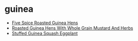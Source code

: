 # guinea

 * [Five Spice Roasted Guinea Hens](../../index/f/five-spice-roasted-guinea-hens-13172.json)
 * [Roasted Guinea Hens With Whole Grain Mustard And Herbs](../../index/r/roasted-guinea-hens-with-whole-grain-mustard-and-herbs-103977.json)
 * [Stuffed Guinea Squash Eggplant](../../index/s/stuffed-guinea-squash-eggplant.json)
